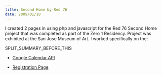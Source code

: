 ```yaml
---
title: Second Home by Red 76
date: 2009/01/10
---
```


I created 2 pages in using php and javascript for the Red 76 Second Home project that was completed as part of the Zero 1 Residency. Project was exhibited at the San Jose Museum of Art. I worked specifically on the:

SPLIT\_SUMMARY\_BEFORE\_THIS

	
  * [Google Calendar API](http://web.archive.org/web/20080621025418/http://welcometosecondhome.org/liberty-hall/)

	
  * [Registration Page](http://web.archive.org/web/20080531042243/http://welcometosecondhome.org/join/)


